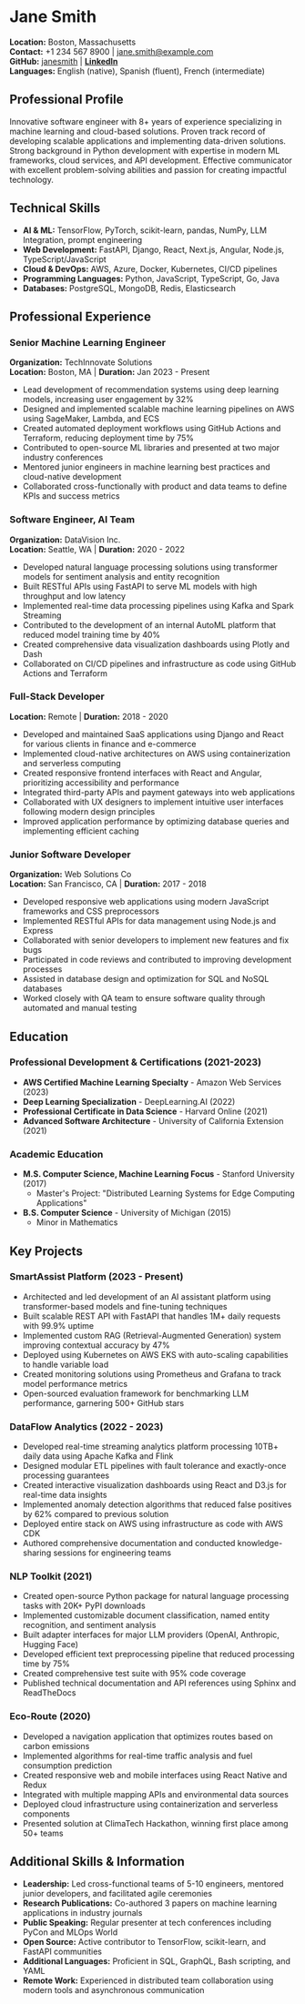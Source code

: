 # Jane Smith

**Location:** Boston, Massachusetts  
**Contact:** +1 234 567 8900 | jane.smith@example.com  
**GitHub:** [janesmith](https://github.com/janesmith) |
[**LinkedIn**](https://www.linkedin.com/in/janesmith)  
**Languages:** English (native), Spanish (fluent), French (intermediate)

## Professional Profile

Innovative software engineer with 8+ years of experience specializing in machine
learning and cloud-based solutions. Proven track record of developing scalable
applications and implementing data-driven solutions. Strong background in Python
development with expertise in modern ML frameworks, cloud services, and API
development. Effective communicator with excellent problem-solving abilities and
passion for creating impactful technology.

## Technical Skills

- **AI & ML:** TensorFlow, PyTorch, scikit-learn, pandas, NumPy, LLM
  Integration, prompt engineering
- **Web Development:** FastAPI, Django, React, Next.js, Angular, Node.js,
  TypeScript/JavaScript
- **Cloud & DevOps:** AWS, Azure, Docker, Kubernetes, CI/CD pipelines
- **Programming Languages:** Python, JavaScript, TypeScript, Go, Java
- **Databases:** PostgreSQL, MongoDB, Redis, Elasticsearch

## Professional Experience

### Senior Machine Learning Engineer

**Organization:** TechInnovate Solutions  
**Location:** Boston, MA | **Duration:** Jan 2023 - Present

- Lead development of recommendation systems using deep learning models,
  increasing user engagement by 32%
- Designed and implemented scalable machine learning pipelines on AWS using
  SageMaker, Lambda, and ECS
- Created automated deployment workflows using GitHub Actions and Terraform,
  reducing deployment time by 75%
- Contributed to open-source ML libraries and presented at two major industry
  conferences
- Mentored junior engineers in machine learning best practices and cloud-native
  development
- Collaborated cross-functionally with product and data teams to define KPIs and
  success metrics

### Software Engineer, AI Team

**Organization:** DataVision Inc.  
**Location:** Seattle, WA | **Duration:** 2020 - 2022

- Developed natural language processing solutions using transformer models for
  sentiment analysis and entity recognition
- Built RESTful APIs using FastAPI to serve ML models with high throughput and
  low latency
- Implemented real-time data processing pipelines using Kafka and Spark
  Streaming
- Contributed to the development of an internal AutoML platform that reduced
  model training time by 40%
- Created comprehensive data visualization dashboards using Plotly and Dash
- Collaborated on CI/CD pipelines and infrastructure as code using GitHub
  Actions and Terraform

### Full-Stack Developer

**Location:** Remote | **Duration:** 2018 - 2020

- Developed and maintained SaaS applications using Django and React for various
  clients in finance and e-commerce
- Implemented cloud-native architectures on AWS using containerization and
  serverless computing
- Created responsive frontend interfaces with React and Angular, prioritizing
  accessibility and performance
- Integrated third-party APIs and payment gateways into web applications
- Collaborated with UX designers to implement intuitive user interfaces
  following modern design principles
- Improved application performance by optimizing database queries and
  implementing efficient caching

### Junior Software Developer

**Organization:** Web Solutions Co  
**Location:** San Francisco, CA | **Duration:** 2017 - 2018

- Developed responsive web applications using modern JavaScript frameworks and
  CSS preprocessors
- Implemented RESTful APIs for data management using Node.js and Express
- Collaborated with senior developers to implement new features and fix bugs
- Participated in code reviews and contributed to improving development
  processes
- Assisted in database design and optimization for SQL and NoSQL databases
- Worked closely with QA team to ensure software quality through automated and
  manual testing

## Education

### Professional Development & Certifications (2021-2023)

- **AWS Certified Machine Learning Specialty** - Amazon Web Services (2023)
- **Deep Learning Specialization** - DeepLearning.AI (2022)
- **Professional Certificate in Data Science** - Harvard Online (2021)
- **Advanced Software Architecture** - University of California Extension (2021)

### Academic Education

- **M.S. Computer Science, Machine Learning Focus** - Stanford University (2017)
  - Master's Project: "Distributed Learning Systems for Edge Computing
    Applications"
- **B.S. Computer Science** - University of Michigan (2015)
  - Minor in Mathematics

## Key Projects

### SmartAssist Platform (2023 - Present)

- Architected and led development of an AI assistant platform using
  transformer-based models and fine-tuning techniques
- Built scalable REST API with FastAPI that handles 1M+ daily requests with
  99.9% uptime
- Implemented custom RAG (Retrieval-Augmented Generation) system improving
  contextual accuracy by 47%
- Deployed using Kubernetes on AWS EKS with auto-scaling capabilities to handle
  variable load
- Created monitoring solutions using Prometheus and Grafana to track model
  performance metrics
- Open-sourced evaluation framework for benchmarking LLM performance, garnering
  500+ GitHub stars

### DataFlow Analytics (2022 - 2023)

- Developed real-time streaming analytics platform processing 10TB+ daily data
  using Apache Kafka and Flink
- Designed modular ETL pipelines with fault tolerance and exactly-once
  processing guarantees
- Created interactive visualization dashboards using React and D3.js for
  real-time data insights
- Implemented anomaly detection algorithms that reduced false positives by 62%
  compared to previous solution
- Deployed entire stack on AWS using infrastructure as code with AWS CDK
- Authored comprehensive documentation and conducted knowledge-sharing sessions
  for engineering teams

### NLP Toolkit (2021)

- Created open-source Python package for natural language processing tasks with
  20K+ PyPI downloads
- Implemented customizable document classification, named entity recognition,
  and sentiment analysis
- Built adapter interfaces for major LLM providers (OpenAI, Anthropic, Hugging
  Face)
- Developed efficient text preprocessing pipeline that reduced processing time
  by 75%
- Created comprehensive test suite with 95% code coverage
- Published technical documentation and API references using Sphinx and
  ReadTheDocs

### Eco-Route (2020)

- Developed a navigation application that optimizes routes based on carbon
  emissions
- Implemented algorithms for real-time traffic analysis and fuel consumption
  prediction
- Created responsive web and mobile interfaces using React Native and Redux
- Integrated with multiple mapping APIs and environmental data sources
- Deployed cloud infrastructure using containerization and serverless components
- Presented solution at ClimaTech Hackathon, winning first place among 50+ teams

## Additional Skills & Information

- **Leadership:** Led cross-functional teams of 5-10 engineers, mentored junior
  developers, and facilitated agile ceremonies
- **Research Publications:** Co-authored 3 papers on machine learning
  applications in industry journals
- **Public Speaking:** Regular presenter at tech conferences including PyCon and
  MLOps World
- **Open Source:** Active contributor to TensorFlow, scikit-learn, and FastAPI
  communities
- **Additional Languages:** Proficient in SQL, GraphQL, Bash scripting, and YAML
- **Remote Work:** Experienced in distributed team collaboration using modern
  tools and asynchronous communication
